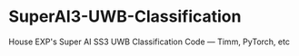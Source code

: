 # SuperAI3-UWB-Classification
House EXP's Super AI SS3 UWB Classification Code — Timm, PyTorch, etc
